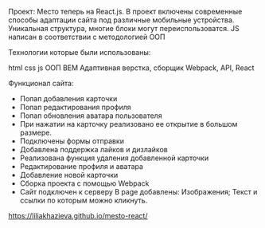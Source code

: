 

Проект: Место теперь на React.js. 
В проект включены современные способы адаптации сайта под различные мобильные устройства. Уникальная структура, многие блоки могут переиспользоватся. JS написан в соответствии с методологией ООП

Технологии которые были использованы:

html css js ООП BEM Адаптивная верстка, сборщик Webpack, API, React

Функционал сайта:

* Попап добавления карточки
* Попап редактирования профиля
* Попап обновления аватара пользователя
* При нажатии на карточку реализовано ее открытие в большом размере.
* Подключены формы отправки
* Добавлена поддержка лайков и дизлайков
* Реализована функция удаления добавленной карточки
* Редактирование профиля и аватара
* Добавление новой карточки
* Cборка проекта с помощью Webpack
* Сайт подключен к серверу
В page добавлены: Изображения; Текст и ссылки по которым можно кликнуть.

https://liliakhazieva.github.io/mesto-react/